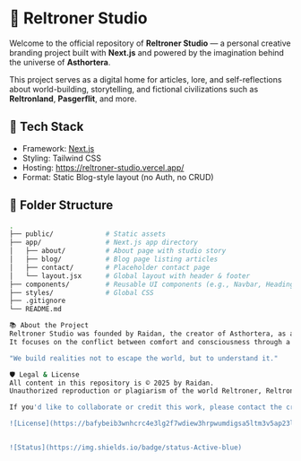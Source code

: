 # 🌌 Reltroner Studio

Welcome to the official repository of **Reltroner Studio** — a personal creative branding project built with **Next.js** and powered by the imagination behind the universe of **Asthortera**.

This project serves as a digital home for articles, lore, and self-reflections about world-building, storytelling, and fictional civilizations such as **Reltronland**, **Pasgerflit**, and more.

## 🚀 Tech Stack

- Framework: [Next.js](https://nextjs.org/)
- Styling: Tailwind CSS
- Hosting: https://reltroner-studio.vercel.app/
- Format: Static Blog-style layout (no Auth, no CRUD)

## 📁 Folder Structure

```bash
.
├── public/             # Static assets
├── app/                # Next.js app directory
│   ├── about/          # About page with studio story
│   ├── blog/           # Blog page listing articles
│   ├── contact/        # Placeholder contact page
│   └── layout.jsx      # Global layout with header & footer
├── components/         # Reusable UI components (e.g., Navbar, Heading)
├── styles/             # Global CSS
├── .gitignore
└── README.md

📚 About the Project
Reltroner Studio was founded by Raidan, the creator of Asthortera, as a hub for creative expression and fictional storytelling.
It focuses on the conflict between comfort and consciousness through a narrative lens.

"We build realities not to escape the world, but to understand it."

🛡️ Legal & License
All content in this repository is © 2025 by Raidan.
Unauthorized reproduction or plagiarism of the world Reltroner, Reltronland, or any related content is strictly prohibited.

If you'd like to collaborate or credit this work, please contact the creator first.

![License](https://bafybeib3wnhcrc4e3lg2f7wdiew3hrpwumdigsa5ltm3v5ap23l7apszv4.ipfs.w3s.link/reltroner-studio-legal-declaration.pdf)


![Status](https://img.shields.io/badge/status-Active-blue)


